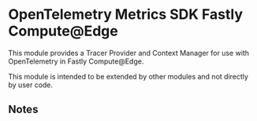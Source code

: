 # OpenTelemetry Metrics SDK Fastly Compute@Edge

This module provides a Tracer Provider and Context Manager for use
with OpenTelemetry in Fastly Compute@Edge.

This module is intended to be extended by other modules and not directly by
user code.

## Notes
